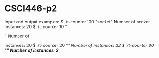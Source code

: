 # CSCI446-p2
Input and output examples:
$ ./t-counter 100 "socket"
Number of socket instances: 20
$ ./t-counter 10 "<p>"
Number of <p> instances: 20
$ ./t-counter 20 "<i>"
Number of <i> instances: 22
$ ./t-counter 30 "<b>"
Number of <b> instances: 2
